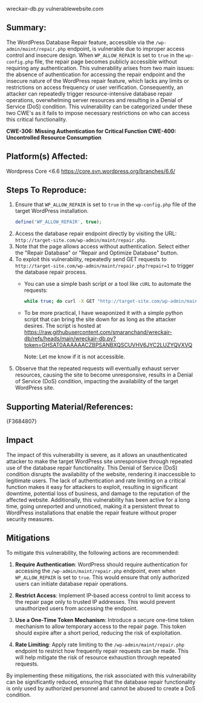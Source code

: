 wreckair-db.py vulnerablewebsite.com




## Summary:

The WordPress Database Repair feature, accessible via the `/wp-admin/maint/repair.php` endpoint, is vulnerable due to improper access control and insecure design. When `WP_ALLOW_REPAIR` is set to `true` in the `wp-config.php` file, the repair page becomes publicly accessible without requiring any authentication. This vulnerability arises from two main issues: the absence of authentication for accessing the repair endpoint and the insecure nature of the WordPress repair feature, which lacks any limits or restrictions on access frequency or user verification. Consequently, an attacker can repeatedly trigger resource-intensive database repair operations, overwhelming server resources and resulting in a Denial of Service (DoS) condition. 
This vulnerability can be categorized under these two CWE's as it fails to impose necessary restrictions on who can access this critical functionality.

**CWE-306: Missing Authentication for Critical Function** 
 **CWE-400: Uncontrolled Resource Consumption**

## Platform(s) Affected:

Wordpress Core  <6.6
https://core.svn.wordpress.org/branches/6.6/

## Steps To Reproduce:

1. Ensure that `WP_ALLOW_REPAIR` is set to `true` in the `wp-config.php` file of the target WordPress installation.
   ```php
   define('WP_ALLOW_REPAIR', true);
   ```
2. Access the database repair endpoint directly by visiting the URL: `http://target-site.com/wp-admin/maint/repair.php`.
3. Note that the page allows access without authentication. Select either the "Repair Database" or "Repair and Optimize Database" button.
4. To exploit this vulnerability, repeatedly send GET requests to `http://target-site.com/wp-admin/maint/repair.php?repair=1` to trigger the database repair process.
   - You can use a simple bash script or a tool like `cURL` to automate the requests:
     ```bash
     while true; do curl -X GET "http://target-site.com/wp-admin/maint/repair.php?repair=1"; sleep 1; done
     ```
   - To be more practical, I have weaponized it with a simple python script that can bring the site down for as long as the attacker desires. The script is hosted at https://raw.githubusercontent.com/smaranchand/wreckair-db/refs/heads/main/wreckair-db.py?token=GHSAT0AAAAAACZBPSANBXQSCUVHV6JYC2LUZYQVXVQ

      Note: Let me know if it is not accessible.
5. Observe that the repeated requests will eventually exhaust server resources, causing the site to become unresponsive, results in a Denial of Service (DoS) condition, impacting the availability of the target WordPress site.

## Supporting Material/References:
{F3684807}

## Impact

The impact of this vulnerability is severe, as it allows an unauthenticated attacker to make the target WordPress site unresponsive through repeated use of the database repair functionality. This Denial of Service (DoS) condition disrupts the availability of the website, rendering it inaccessible to legitimate users. The lack of authentication and rate limiting on a critical function makes it easy for attackers to exploit, resulting in significant downtime, potential loss of business, and damage to the reputation of the affected website. Additionally, this vulnerability has been active for a long time, going unreported and unnoticed, making it a persistent threat to WordPress installations that enable the repair feature without proper security measures.

## Mitigations

To mitigate this vulnerability, the following actions are recommended:

1. **Require Authentication**: WordPress should require authentication for accessing the `/wp-admin/maint/repair.php` endpoint, even when `WP_ALLOW_REPAIR` is set to `true`. This would ensure that only authorized users can initiate database repair operations.

2. **Restrict Access**: Implement IP-based access control to limit access to the repair page only to trusted IP addresses. This would prevent unauthorized users from accessing the endpoint.

3. **Use a One-Time Token Mechanism**: Introduce a secure one-time token mechanism to allow temporary access to the repair page. This token should expire after a short period, reducing the risk of exploitation.

4. **Rate Limiting**: Apply rate limiting to the `/wp-admin/maint/repair.php` endpoint to restrict how frequently repair requests can be made. This will help mitigate the risk of resource exhaustion through repeated requests.

By implementing these mitigations, the risk associated with this vulnerability can be significantly reduced, ensuring that the database repair functionality is only used by authorized personnel and cannot be abused to create a DoS condition.